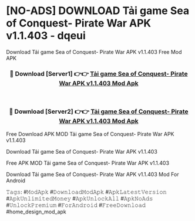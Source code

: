 # [NO-ADS] DOWNLOAD Tải game Sea of Conquest- Pirate War APK v1.1.403 - dqeui
Download Tải game Sea of Conquest- Pirate War APK v1.1.403 Free Mod APK

<div align="center">
<h3>🔴 Download [Server1] 👉👉 <a href="https://apk-comot.site?title=Tải_game_Sea_of_Conquest-_Pirate_War_APK_v1.1.403">Tải game Sea of Conquest- Pirate War APK v1.1.403 Mod Apk</a></h3><br>

<h3>🔴 Download [Server2] 👉👉 <a href="https://apk-comot.site?title=Tải_game_Sea_of_Conquest-_Pirate_War_APK_v1.1.403">Tải game Sea of Conquest- Pirate War APK v1.1.403 Mod Apk</a></h3>
</div>


Free Download APK MOD Tải game Sea of Conquest- Pirate War APK v1.1.403

Download Tải game Sea of Conquest- Pirate War APK v1.1.403 

Free APK MOD Tải game Sea of Conquest- Pirate War APK v1.1.403 

Download Tải game Sea of Conquest- Pirate War APK v1.1.403 Mod For Android

𝚃𝚊𝚐𝚜: #𝙼𝚘𝚍𝙰𝚙𝚔 #𝙳𝚘𝚠𝚗𝚕𝚘𝚊𝚍𝙼𝚘𝚍𝙰𝚙𝚔 #𝙰𝚙𝚔𝙻𝚊𝚝𝚎𝚜𝚝𝚅𝚎𝚛𝚜𝚒𝚘𝚗 #𝙰𝚙𝚔𝚄𝚗𝚕𝚒𝚖𝚒𝚝𝚎𝚍𝙼𝚘𝚗𝚎𝚢 #𝙰𝚙𝚔𝚄𝚗𝚕𝚘𝚌𝚔𝙰𝚕𝚕 #𝙰𝚙𝚔𝙽𝚘𝙰𝚍𝚜 #𝚄𝚗𝚕𝚘𝚌𝚔𝙿𝚛𝚎𝚖𝚒𝚞𝚖 #𝙵𝚘𝚛𝙰𝚗𝚍𝚛𝚘𝚒𝚍 #𝙵𝚛𝚎𝚎𝙳𝚘𝚠𝚗𝚕𝚘𝚊𝚍 #home_design_mod_apk